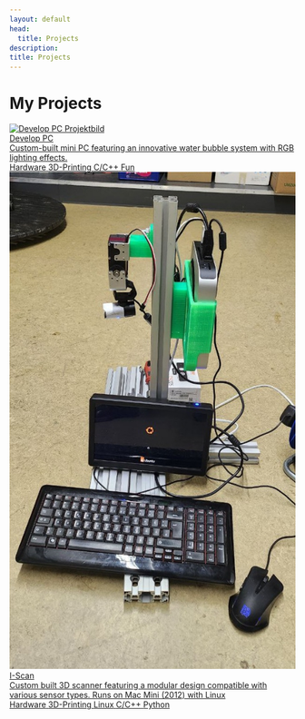 ```yaml
---
layout: default
head:
  title: Projects
description: 
title: Projects
---
```


# My Projects

<div class="projects-container">  

  <a href="/projects/develop_pc" class="project-card">
   <img src="https://raw.githubusercontent.com/Nr44suessauer/nr44suessauer.github.io/main/nuxt-app/assets/pictures/minipc/1st_try_mit_wasser.gif" alt="Develop PC Projektbild" class="project-card__image" />
    <div class="project-card__content">
      <div class="project-card__title">Develop PC</div>
      <div class="project-card__desc">Custom-built mini PC featuring an innovative water bubble system with RGB lighting effects.</div>
      <div class="project-card__tags">
        <span class="project-card__tag">Hardware</span>
        <span class="project-card__tag">3D-Printing</span>
        <span class="project-card__tag">C/C++</span>
        <span class="project-card__tag">Fun</span>
      </div>
    </div>
  </a>
  
  <a href="/projects/i_scan" class="project-card project-card--green">
    <img src="https://raw.githubusercontent.com/Nr44suessauer/nr44suessauer.github.io/main/nuxt-app/assets/pictures/I-Scan/I-Scan_prototyp_seitlich.jpg" alt="I-Scan Projektbild" class="project-card__image" />
    <div class="project-card__content">
      <div class="project-card__title">I-Scan</div>
      <div class="project-card__desc">Custom built 3D scanner featuring a modular design compatible with various sensor types. Runs on Mac Mini (2012) with Linux</div>
      <div class="project-card__tags">
        <span class="project-card__tag">Hardware</span>
        <span class="project-card__tag">3D-Printing</span>
        <span class="project-card__tag">Linux</span>
        <span class="project-card__tag">C/C++</span>
        <span class="project-card__tag">Python</span>
      </div>
    </div>
  </a>
</div>

